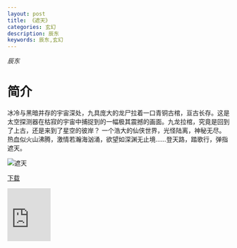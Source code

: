 ```yaml
---
layout: post
title: 《遮天》
categories: 玄幻
description: 辰东
keywords: 辰东,玄幻
---
```

*辰东*
# 简介
冰冷与黑暗并存的宇宙深处，九具庞大的龙尸拉着一口青铜古棺，亘古长存。这是太空探测器在枯寂的宇宙中捕捉到的一幅极其震撼的画面。九龙拉棺，究竟是回到了上古，还是来到了星空的彼岸？ 一个浩大的仙侠世界，光怪陆离，神秘无尽。热血似火山沸腾，激情若瀚海汹涌，欲望如深渊无止境……登天路，踏歌行，弹指遮天。

![遮天](https://cdn.jsdelivr.net/gh/YYbooks0/yybooks0img@master/bookscover2/遮天.6ojtrhn0gy80.jpg)

[下载](https://link.jscdn.cn/1drv/aHR0cHM6Ly8xZHJ2Lm1zL3QvcyFBaGU2R2dNWmVFb2poV3FHWHBMdEZWajN4UmtlP2U9VzNLeWRn.txt)

<iframe src="https://onedrive.live.com/embed?cid=234A7819031ABA17&resid=234A7819031ABA17%21750&authkey=AIUVrqXdCzgdpS0" width="98" height="120" frameborder="0" scrolling="no"></iframe>
